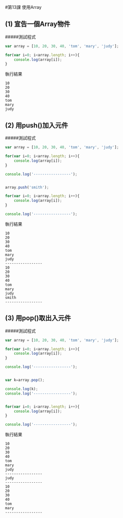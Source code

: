 #第13課 使用Array

## (1) 宣告一個Array物件


#####測試程式
```javascript
var array = [10, 20, 30, 40, 'tom', 'mary', 'judy'];

for(var i=0; i<array.length; i++){
    console.log(array[i]);
} 
```

執行結果
```
10
20
30
40
tom
mary
judy
```



## (2) 用push()加入元件

#####測試程式
```javascript
var array = [10, 20, 30, 40, 'tom', 'mary', 'judy'];

for(var i=0; i<array.length; i++){
    console.log(array[i]);
} 

console.log('-----------------');


array.push('smith');

for(var i=0; i<array.length; i++){
    console.log(array[i]);
}

console.log('-----------------');
```

執行結果
```
10
20
30
40
tom
mary
judy
-----------------
10
20
30
40
tom
mary
judy
smith
-----------------
```



## (3) 用pop()取出入元件

#####測試程式
```javascript
var array = [10, 20, 30, 40, 'tom', 'mary', 'judy'];

for(var i=0; i<array.length; i++){
    console.log(array[i]);
} 

console.log('-----------------');


var k=array.pop();

console.log(k);
console.log('-----------------');


for(var i=0; i<array.length; i++){
    console.log(array[i]);
}

console.log('-----------------');
```

執行結果
```
10
20
30
40
tom
mary
judy
-----------------
judy
-----------------
10
20
30
40
tom
mary
-----------------
```
